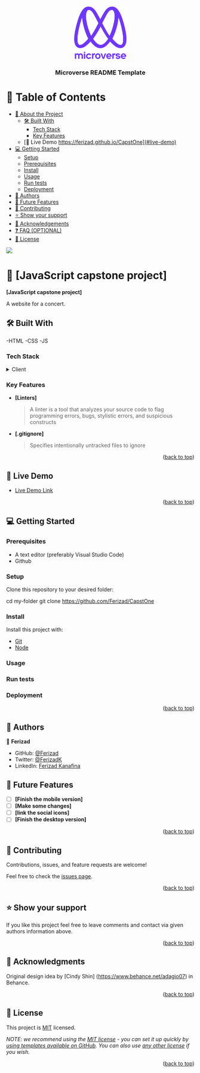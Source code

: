 <a name="readme-top"></a>

<div align="center">
 
  <img src="murple_logo.png" alt="logo" width="140"  height="auto" />
  <br/>

  <h3><b>Microverse README Template</b></h3>

</div>

# 📗 Table of Contents

- [📖 About the Project](#about-project)
  - [🛠 Built With](#built-with)
    - [Tech Stack](#tech-stack)
    - [Key Features](#key-features)
  - [🚀 Live Demo https://ferizad.github.io/CapstOne](#live-demo)
- [💻 Getting Started](#getting-started)
  - [Setup](#setup)
  - [Prerequisites](#prerequisites)
  - [Install](#install)
  - [Usage](#usage)
  - [Run tests](#run-tests)
  - [Deployment](#triangular_flag_on_post-deployment)
- [👥 Authors](#authors)
- [🔭 Future Features](#future-features)
- [🤝 Contributing](#contributing)
- [⭐️ Show your support](#support)
- [🙏 Acknowledgements](#acknowledgements)
- [❓ FAQ (OPTIONAL)](#faq)
- [📝 License](#license)

![](https://img.shields.io/badge/Microverse-blueviolet)

# 📖 [JavaScript capstone project] <a name="about-project"></a>

**[JavaScript capstone project]** 

A website for a concert.

## 🛠 Built With <a name="built-with">
-HTML
-CSS
-JS</a>

### Tech Stack <a name="tech-stack"></a>

<details>
  <summary>Client</summary>
  <ul>
    <li><a href="#">HTML CSS AND JAVASCRIPT</a></li>
  </ul>
</details>

### Key Features <a name="key-features"></a>

- **[Linters]**
  > A linter is a tool that analyzes your source code to flag programming errors, bugs, stylistic errors, and suspicious constructs
- **[.gitignore]**
  > Specifies intentionally untracked files to ignore

<p align="right">(<a href="#readme-top">back to top</a>)</p>

## 🚀 Live Demo <a name="live-demo"></a>

- [Live Demo Link](https://ferizad.github.io/CapstOne)

<p align="right">(<a href="#readme-top">back to top</a>)</p>

## 💻 Getting Started <a name="getting-started"></a>

### Prerequisites

- A text editor (preferably Visual Studio Code)
- Github

### Setup

Clone this repository to your desired folder:

  cd my-folder
  git clone https://github.com/Ferizad/CapstOne

### Install

Install this project with:

  -  [Git](https://git-scm.com/downloads)
  -  [Node](https://nodejs.org/en/download/)

### Usage

### Run tests

### Deployment

<p align="right">(<a href="#readme-top">back to top</a>)</p>

## 👥 Authors <a name="authors"></a>

👤 **Ferizad**

- GitHub: [@Ferizad](https://github.com/Ferizad)
- Twitter: [@FerizadK](https://twitter.com/FerizadK)
- LinkedIn: [Ferizad Kanafina](https://www.linkedin.com/in/ferizad-kanafina-b41061253/)

## 🔭 Future Features <a name="future-features"></a>


- [ ] **[Finish the mobile version]**
- [ ] **[Make some changes]**
- [ ] **[link the social icons]**
- [ ] **[Finish the desktop version]**

<p align="right">(<a href="#readme-top">back to top</a>)</p>

## 🤝 Contributing <a name="contributing"></a>

Contributions, issues, and feature requests are welcome!

Feel free to check the [issues page](../../issues/).

<p align="right">(<a href="#readme-top">back to top</a>)</p>

## ⭐️ Show your support <a name="support"></a>

If you like this project feel free to leave comments and contact via given authors information above.

<p align="right">(<a href="#readme-top">back to top</a>)</p>


## 🙏 Acknowledgments <a name="acknowledgements"></a>

Original design idea by [Cindy Shin] (https://www.behance.net/adagio07) in Behance.

<p align="right">(<a href="#readme-top">back to top</a>)</p>


## 📝 License <a name="license"></a>

This project is [MIT](./LICENSE) licensed.

_NOTE: we recommend using the [MIT license](https://choosealicense.com/licenses/mit/) - you can set it up quickly by [using templates available on GitHub](https://docs.github.com/en/communities/setting-up-your-project-for-healthy-contributions/adding-a-license-to-a-repository). You can also use [any other license](https://choosealicense.com/licenses/) if you wish._

<p align="right">(<a href="#readme-top">back to top</a>)</p>